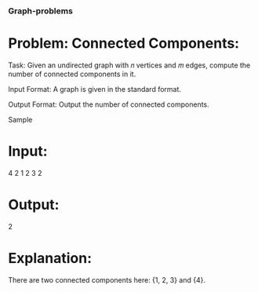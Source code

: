 ### Graph-problems
# Problem: Connected Components:
Task: Given an undirected graph with 𝑛 vertices and 𝑚 edges, compute the number of connected components
in it.

Input Format: A graph is given in the standard format.

Output Format: Output the number of connected components.

Sample 

# Input:

4 2
1 2
3 2
# Output:
2
# Explanation:

There are two connected components here: {1, 2, 3} and {4}.

